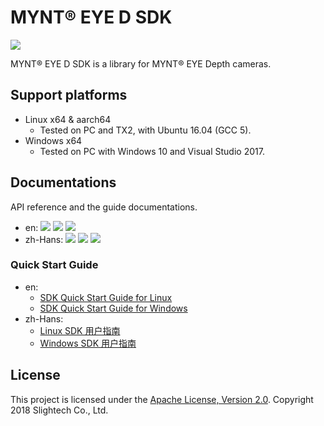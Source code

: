 # MYNT® EYE D SDK

[![](https://img.shields.io/badge/MYNT%20EYE%20D%20SDK-v1.5.0--rc0-brightgreen.svg?style=flat)](https://github.com/slightech/MYNT-EYE-D-SDK)

MYNT® EYE D SDK is a library for MYNT® EYE Depth cameras.

## Support platforms

* Linux x64 & aarch64
  * Tested on PC and TX2, with Ubuntu 16.04 (GCC 5).
* Windows x64
  * Tested on PC with Windows 10 and Visual Studio 2017.

## Documentations

API reference and the guide documentations.

* en: [![](https://img.shields.io/badge/Download-PDF-blue.svg?style=flat)]() [![](https://img.shields.io/badge/Download-HTML-blue.svg?style=flat)]() [![](https://img.shields.io/badge/Online-HTML-lightgray.svg?style=flat)]()
* zh-Hans: [![](https://img.shields.io/badge/Download-PDF-blue.svg?style=flat)]() [![](https://img.shields.io/badge/Download-HTML-blue.svg?style=flat)]() [![](https://img.shields.io/badge/Online-HTML-blue.svg?style=flat)](https://slightech.github.io/MYNT-EYE-D-SDK/)

### Quick Start Guide

* en:
  * [SDK Quick Start Guide for Linux](docs/en/guide_build_linux.md)
  * [SDK Quick Start Guide for Windows](docs/en/guide_build_win.md)
* zh-Hans:
  * [Linux SDK 用户指南](docs/zh-Hans/guide_build_linux.md)
  * [Windows SDK 用户指南](docs/zh-Hans/guide_build_win.md)

## License

This project is licensed under the [Apache License, Version 2.0](/LICENSE). Copyright 2018 Slightech Co., Ltd.
